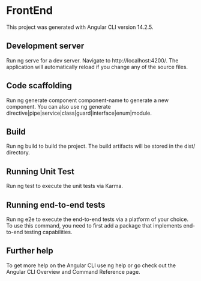 <h1>FrontEnd</h1>

<p>This project was generated with Angular CLI version 14.2.5.</p>

<h2>Development server</h2>

<p>Run ng serve for a dev server. Navigate to http://localhost:4200/. The application will automatically reload if you change any of the source files.</p>

<h2>Code scaffolding</h2>

<p>Run ng generate component component-name to generate a new component. You can also use ng generate directive|pipe|service|class|guard|interface|enum|module.</p>

<h2>Build</h2>

<p>Run ng build to build the project. The build artifacts will be stored in the dist/ directory.</p>

<h2>Running Unit Test</h2>

<p>Run ng test to execute the unit tests via Karma.</p>

<h2>Running end-to-end tests</h2>

<p>Run ng e2e to execute the end-to-end tests via a platform of your choice. To use this command, you need to first add a package that implements end-to-end testing capabilities.</p>

<h2>Further help</h2>

<p>To get more help on the Angular CLI use ng help or go check out the Angular CLI Overview and Command Reference page.</p>
